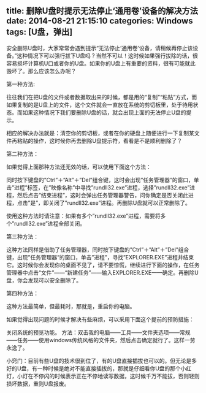title: 删除U盘时提示无法停止‘通用卷’设备的解决方法
date: 2014-08-21 21:15:10
categories: Windows
tags: [U盘，弹出]
---
安全删除U盘时，大家常常会遇到提示“无法停止‘通用卷’设备，请稍候再停止该设备。”这种情况下可以强行拔下U盘吗？当然不可以！这时候如果强行拔除的话，很容易损坏计算机U口或者你的U盘。如果你的U盘上有重要的资料，很有可能就此毁坏了。那么应该怎么办呢？ 
<!--more-->
第一种方法: 

往往我们在把U盘的文件或者数据取出来的时候，都是用的“复制”“粘贴”方式，而如果复制的是U盘上的文件，这个文件就会一直放在系统的剪切板里，处于待用状态。而如果这种情况下我们要删除U盘的话，就会出现上面的无法停止U盘的提示。 

相应的解决办法就是：清空你的剪切板，或者在你的硬盘上随便进行一下复制某文件再粘贴的操作，这时候你再去删除U盘提示符，看看是不是顺利删除了？ 

第二种方法： 

如果觉得上面那种方法还无效的话，可以使用下面这个方法： 

同时按下键盘的”Ctrl”＋”Alt”＋”Del”组合键，这时会出现”任务管理器”的窗口，单击”进程”标签，在”映像名称”中寻找”rundll32.exe”进程，选择”rundll32.exe”进程，然后点击”结束进程”，这时会弹出任务管理器警告，问你确定是否关闭此进程，点击”是”，即关闭了”rundll32.exe”进程。再删除U盘就可以正常删除了。 

使用这种方法时请注意：如果有多个”rundll32.exe”进程，需要将多个”rundll32.exe”进程全部关闭。 

第三种方法： 

这种方法同样是借助了任务管理器，同时按下键盘的”Ctrl”＋”Alt”＋”Del”组合键，出现”任务管理器”的窗口，单击”进程”，寻找”EXPLORER.EXE”进程并结束它。这时候你会发现你的桌面不见了，请不要惊慌，继续进行下面的操作，在任务管理器中点击“文件”——“新建任务”——输入EXPLORER.EXE——确定。再删除U盘，你会发现可以安全删除了。 

第四种方法： 

这种方法最简单，但最耗时，那就是，重启你的电脑。 

如果觉得出现问题的时候才解决有些麻烦，可以采用下面这个提前的预防措施： 

关闭系统的预览功能。 
方法：双击我的电脑——工具——文件夹选项——常规——任务——使用windows传统风格的文件夹，然后点击确定就行了。这样一劳永逸了。 

小窍门：目前有些U盘的技术很到位了，有的U盘直接插拔也可以的。但无论是多好的U盘，有一种时候是绝对不能直接插拔的，那就是仔细看你U盘的那个小红灯，小灯在不停闪的时候表示正在不停地读写数据，这时候千万不能拔，否则轻则损坏数据，重则U盘报废。